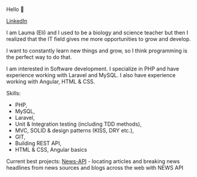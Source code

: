 Hello :wave:

[LinkedIn](https://www.linkedin.com/in/lauma-izolde-dziluma/)

I am Lauma (Eli) and I used to be a biology and science teacher but then I realized that the IT field gives me more opportunities to grow and develop.

I want to constantly learn new things and grow, so I think programming is the perfect way to do that.

I am interested in Software development. I specialize in PHP and have experience working with Laravel and MySQL. I also have experience working with Angular, HTML & CSS. 

Skills:
- PHP, 
- MySQL, 
- Laravel, 
- Unit & Integration testing (including TDD methods), 
- MVC, SOLID & design patterns (KISS, DRY etc.), 
- GIT, 
- Building REST API, 
- HTML & CSS, Angular basics

Current best projects:
[News-API](https://github.com/laumags/News-API) - locating articles and breaking news headlines from news sources and blogs across the web with NEWS API
